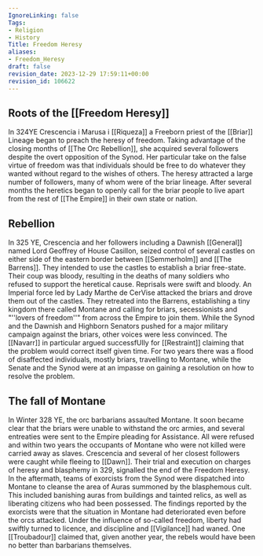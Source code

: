 ```yaml
---
IgnoreLinking: false
Tags:
- Religion
- History
Title: Freedom Heresy
aliases:
- Freedom_Heresy
draft: false
revision_date: 2023-12-29 17:59:11+00:00
revision_id: 106622
---
```


## Roots of the [[Freedom Heresy]]
In 324YE Crescencia i Marusa i [[Riqueza]] a Freeborn priest of the [[Briar]] Lineage began to preach the heresy of freedom. Taking advantage of the closing months of [[The Orc Rebellion]], she acquired several followers despite the overt opposition of the Synod. Her particular take on the false virtue of freedom was that individuals should be free to do whatever they wanted without regard to the wishes of others.
The heresy attracted a large number of followers, many of whom were of the briar lineage. After several months the heretics began to openly call for the briar people to live apart from the rest of [[The Empire]] in their own state or nation.
## Rebellion
In 325 YE, Crescencia and her followers including a Dawnish [[General]] named Lord Geoffrey of House Casillon, seized control of several castles on either side of the eastern border between [[Semmerholm]] and [[The Barrens]]. They intended to use the castles to establish a briar free-state. Their coup was bloody, resulting in the deaths of many soldiers who refused to support the heretical cause.
Reprisals were swift and bloody. An Imperial force led by Lady Marthe de CerVise attacked the briars and drove them out of the castles. They retreated into the Barrens, establishing a tiny kingdom there called Montane and calling for briars, secessionists and "''lovers of freedom''" from across the Empire to join them.
While the Synod and the Dawnish and Highborn Senators pushed for a major military campaign against the briars, other voices were less convinced. The [[Navarr]] in particular argued successfUlly for [[Restraint]] claiming that the problem would correct itself given time. For two years there was a flood of disaffected individuals, mostly briars, travelling to Montane, while the Senate and the Synod were at an impasse on gaining a resolution on how to resolve the problem.
## The fall of Montane
In Winter 328 YE, the orc barbarians assaulted Montane. It soon became clear that the briars were unable to withstand the orc armies, and several entreaties were sent to the Empire pleading for Assistance. All were refused and within two years the occupants of Montane who were not killed were carried away as slaves. Crescencia and several of her closest followers were caught while fleeing to [[Dawn]]. Their trial and execution on charges of heresy and blasphemy in 329, signalled the end of the Freedom Heresy.
In the aftermath, teams of exorcists from the Synod were dispatched into Montane to cleanse the area of Auras summoned by the blasphemous cult. This included banishing auras from buildings and tainted relics, as well as liberating citizens who had been possessed. The findings reported by the exorcists were that the situation in Montane had deteriorated even before the orcs attacked. Under the influence of so-called freedom, liberty had swiftly turned to licence, and discipline and [[Vigilance]] had waned. One [[Troubadour]] claimed that, given another year, the rebels would have been no better than barbarians themselves.